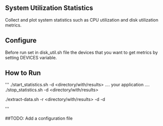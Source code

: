 ## System Utilization Statistics

Collect and plot system statistics such as CPU utilization and disk utilization
metrics.

## Configure
Before run set in disk_util.sh file the devices that you want to get metrics by
setting DEVICES variable.

## How to Run
'''
./start_statistics.sh -d <directory/with/results>
....
your application
....
./stop_statistics.sh -d <directory/with/results>

./extract-data.sh -r <directory/with/results> -d <dev1> -d <dev2>

'''

##TODO:
Add a configuration file

